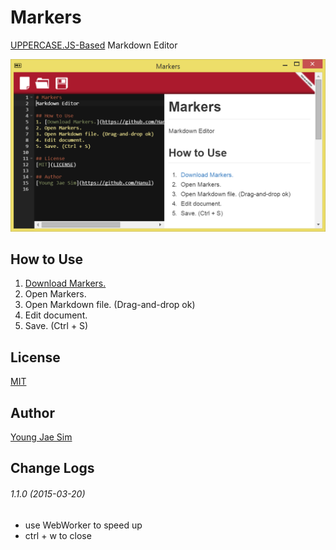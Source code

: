 # Markers
[UPPERCASE.JS-Based](https://github.com/Hanul/UPPERCASE.JS) Markdown Editor

![ScreenShot](https://raw.githubusercontent.com/Hanul/Markers/master/Markers.png)

## How to Use
1. [Download Markers.](https://github.com/Hanul/Markers/releases)
2. Open Markers.
3. Open Markdown file. (Drag-and-drop ok)
4. Edit document.
5. Save. (Ctrl + S)

## License
[MIT](LICENSE)

## Author
[Young Jae Sim](https://github.com/Hanul)

## Change Logs
###### 1.1.0 (2015-03-20)
* use WebWorker to speed up
* ctrl + w to close
